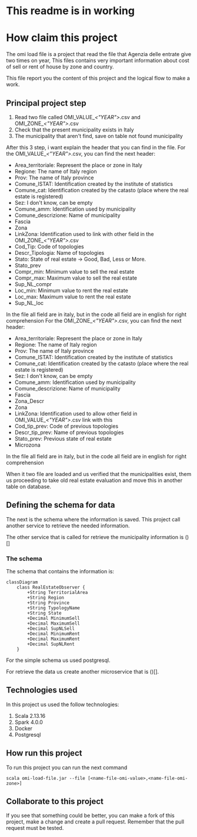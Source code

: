 # This readme is in working

# How claim this project

The omi load file is a project that read the file that Agenzia delle entrate give two times on year, This files contains 
very important information about cost of sell or rent of house by zone and country.

This file report you the content of this project and the logical flow to make a work.

## Principal project step

1. Read two file called OMI_VALUE_*<"YEAR">*.csv and OMI_ZONE_*<"YEAR">*.csv
2. Check that the present municipality exists in Italy
3. The municipality that aren't find, save on table not found municipality

After this 3 step, i want explain the header that you can find in the file.
For the OMI_VALUE_*<"YEAR">*.csv, you can find the next header:

* Area_territoriale: Represent the place or zone in Italy
* Regione: The name of Italy region 
* Prov: The name of Italy province
* Comune_ISTAT: Identification created by the institute of statistics 
* Comune_cat: Identification created by the catasto (place where the real estate is registered)
* Sez: I don't know, can be empty
* Comune_amm: Identification used by municipality
* Comune_descrizione: Name of municipality
* Fascia
* Zona
* LinkZona: Identification used to link with other field in the OMI_ZONE_*<"YEAR">*.csv
* Cod_Tip: Code of topologies
* Descr_Tipologia: Name of topologies
* Stato: State of real estate -> Good, Bad, Less or More.
* Stato_prev
* Compr_min: Minimum value to sell the real estate
* Compr_max: Maximum value to sell the real estate
* Sup_NL_compr
* Loc_min: Minimum value to rent the real estate
* Loc_max: Maximum value to rent the real estate
* Sup_NL_loc

In the file all field are in italy, but in the code all field are in english for right comprehension
For the OMI_ZONE_*<"YEAR">*.csv, you can find the next header:


* Area_territoriale: Represent the place or zone in Italy
* Regione: The name of Italy region
* Prov: The name of Italy province
* Comune_ISTAT: Identification created by the institute of statistics
* Comune_cat: Identification created by the catasto (place where the real estate is registered)
* Sez: I don't know, can be empty
* Comune_amm: Identification used by municipality
* Comune_descrizione: Name of municipality
* Fascia
* Zona_Descr
* Zona
* LinkZona: Identification used to allow other field in OMI_VALUE_*<"YEAR">*.csv link with this
* Cod_tip_prev: Code of previous topologies
* Descr_tip_prev: Name of previous topologies
* Stato_prev: Previous state of real estate
* Microzona

In the file all field are in italy, but in the code all field are in english for right comprehension

When it two file are loaded and us verified that the municipalities exist, them us proceeding to take old real estate 
evaluation and move this in another table on database.

## Defining the schema for data

The next is the schema where the information is saved. This project call another service to retrieve the needed 
information.

The other service that is called for retrieve the municipality information is ()[] 

### The schema

The schema that contains the information is:
```mermaid 
classDiagram
    class RealEstateObserver {
        +String TerritorialArea
        +String Region
        +String Province
        +String TypologyName
        +String State
        +Decimal MinimumSell
        +Decimal MaximumSell
        +Decimal SupNLSell
        +Decimal MinimumRent
        +Decimal MaximumRent
        +Decimal SupNLRent
    }
```
For the simple schema us used postgresql.

For retrieve the data us create another microservice that is ()[].

## Technologies used

In this project us used the follow technologies:

1. Scala 2.13.16
2. Spark 4.0.0
3. Docker 
4. Postgresql

## How run this project

To run this project you can run the next command
```shell
scala omi-load-file.jar --file [<name-file-omi-value>,<name-file-omi-zone>]
```

## Collaborate to this project

If you see that something could be better, you can make a fork of this project, make a change and create a pull request.
Remember that the pull request must be tested.